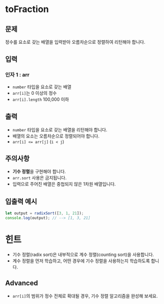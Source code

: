 toFraction
===========
## 문제

정수를 요소로 갖는 배열을 입력받아 오름차순으로 정렬하여 리턴해야 합니다.


## 입력

### 인자 1 : arr

- `number` 타입을 요소로 갖는 배열
- `arr[i]`는 0 이상의 정수
- `arr[i].length` 100,000 이하

## 출력

- `number` 타입을 요소로 갖는 배열을 리턴해야 합니다.
- 배열의 요소는 오름차순으로 정렬되어야 합니다.
- `arr[i] <= arr[j]` (`i < j`)

## 주의사항

- **기수 정렬**을 구현해야 합니다.
- `arr.sort` 사용은 금지됩니다.
- 입력으로 주어진 배열은 중첩되지 않은 1차원 배열입니다.

## 입출력 예시

```javascript
let output = radixSort([3, 1, 21]);
console.log(output); // --> [1, 3, 21]
```

# 힌트
- 기수 정렬(radix sort)은 내부적으로 계수 정렬(counting sort)을 사용합니다.
- 계수 정렬을 먼저 학습하고, 어떤 경우에 기수 정렬을 사용하는지 학습하도록 합니다.

## Advanced
- `arr[i]`의 범위가 정수 전체로 확대될 경우, 기수 정렬 알고리즘을 완성해 보세요.

